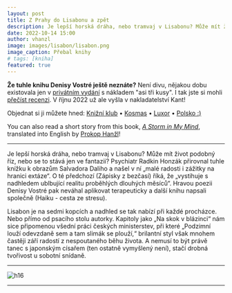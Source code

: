 ```yaml
---
layout: post
title: Z Prahy do Lisabonu a zpět
description: Je lepší horská dráha, nebo tramvaj v Lisabonu? Může mít život podobný říz, nebo se to stává jen ve fantazii? Psychiatr Radkin Honzák přirovnal tuhle knížku k obrazům Salvadora Daliho a našel v ní „malé radosti i zážitky na hranici extáze“.
date: 2022-10-14 15:00
author: vhanzl
image: images/lisabon/lisabon.png
image_caption: Přebal knihy
# tags: [kniha]
featured: true
---
```


**Že tuhle knihu Denisy Vostré ještě neznáte?** Není divu, nějakou dobu existovala jen v [privátním vydání]({{site.baseurl}}/images/lisabon/privatni_vydani.jpg) s nákladem "asi tři kusy". I tak jste si mohli [přečíst recenzi](https://blog.aktualne.cz/blogy/radkin-honzak.php?itemid=42609). V říjnu 2022 už ale vyšla v nakladatelství Kant!

Objednat si ji můžete hned: [Knižní klub](https://www.knizniklub.cz/knihy/628607-z-prahy-do-lisabonu-a-zpet.html?show#main) • [Kosmas](https://www.kosmas.cz/knihy/514499/z-prahy-do-lisabonu-a-zpet/) • [Luxor](https://www.luxor.cz/v/1922863/z-prahy-do-lisabonu-a-zpet) • [Polsko :\)](https://czeskieklimaty.pl/ksiazka/z-prahy-do-lisabonu-a-zpet,9788074373893)

You can also read a short story from this book, [_A Storm in My Mind_]({{site.baseurl}}/a-storm-in-my-mind), translated into English by [Prokop Hanžl](https://dustah.com)!

---

Je lepší horská dráha, nebo tramvaj v Lisabonu? Může mít život podobný říz, nebo se to stává jen ve fantazii? Psychiatr Radkin Honzák přirovnal tuhle knížku k obrazům Salvadora Daliho a našel v ní „malé radosti i zážitky na hranici extáze“. O té předchozí (Zápisky z bezčasí) říká, že „vystihuje s nadhledem ublbující realitu proběhlých dlouhých měsíců“. Hravou poezii Denisy Vostré pak neváhal aplikovat terapeuticky a další knihu napsali společně (Haiku - cesta ze stresu).

Lisabon je na sedmi kopcích a nadhled se tak nabízí při každé procházce. Nebo přímo od psacího stolu autorky. Kapitoly jako „Na skok v blázinci“ nám sice připomenou všední práci českých ministerstev, při které „Podzimní louží odevzdaně sem a tam slimák se plouží,“ brilantní styl však mnohem častěji září radostí z nespoutaného běhu života. A nemusí to být právě tanec s japonským císařem (ten ostatně vymyšlený není), stačí drobná tvořivost u sobotní snídaně.

---

![h16]({{site.baseurl}}/images/japonskou_krajinou_a_kulturou.jpg)

---
